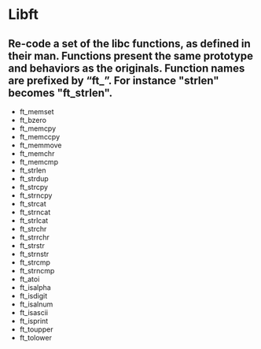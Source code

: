 # Libft

## Re-code a set of the libc functions, as defined in their man. Functions present the same prototype and behaviors as the originals. Function names are prefixed by “ft_”. For instance "strlen" becomes "ft_strlen".

- ft_memset
- ft_bzero
- ft_memcpy
- ft_memccpy
- ft_memmove
- ft_memchr
- ft_memcmp
- ft_strlen
- ft_strdup
- ft_strcpy
- ft_strncpy
- ft_strcat
- ft_strncat
- ft_strlcat
- ft_strchr
- ft_strrchr
- ft_strstr
- ft_strnstr
- ft_strcmp
- ft_strncmp
- ft_atoi
- ft_isalpha
- ft_isdigit
- ft_isalnum
- ft_isascii
- ft_isprint
- ft_toupper
- ft_tolower
